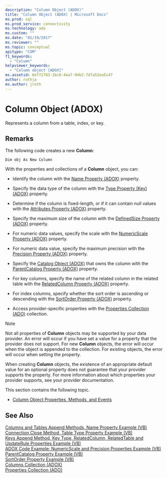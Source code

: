 ```yaml
---
description: "Column Object (ADOX)"
title: "Column Object (ADOX) | Microsoft Docs"
ms.prod: sql
ms.prod_service: connectivity
ms.technology: ado
ms.custom: ""
ms.date: "01/19/2017"
ms.reviewer: ""
ms.topic: conceptual
apitype: "COM"
f1_keywords: 
  - "Column"
helpviewer_keywords: 
  - "Column object [ADOX]"
ms.assetid: 6e772783-1bc8-4ea7-94b2-7d7a52ea5c47
author: rothja
ms.author: jroth
---
```

# Column Object (ADOX)
Represents a column from a table, index, or key.  
  
## Remarks  
 The following code creates a new **Column**:  
  
 `Dim obj As New Column`  
  
 With the properties and collections of a **Column** object, you can:  
  
-   Identify the column with the [Name Property (ADOX)](./name-property-adox.md) property.  
  
-   Specify the data type of the column with the [Type Property (Key) (ADOX)](./type-property-key-adox.md) property.  
  
-   Determine if the column is fixed-length, or if it can contain null values with the [Attributes Property (ADOX)](./attributes-property-adox.md) property.  
  
-   Specify the maximum size of the column with the [DefinedSize Property (ADOX)](./definedsize-property-adox.md) property.  
  
-   For numeric data values, specify the scale with the [NumericScale Property (ADOX)](./numericscale-property-adox.md) property.  
  
-   For numeric data value, specify the maximum precision with the [Precision Property (ADOX)](./precision-property-adox.md) property.  
  
-   Specify the [Catalog Object (ADOX)](./catalog-object-adox.md) that owns the column with the [ParentCatalog Property (ADOX)](./parentcatalog-property-adox.md) property.  
  
-   For key columns, specify the name of the related column in the related table with the [RelatedColumn Property (ADOX)](./relatedcolumn-property-adox.md) property.  
  
-   For index columns, specify whether the sort order is ascending or descending with the [SortOrder Property (ADOX)](./sortorder-property-adox.md) property.  
  
-   Access provider-specific properties with the [Properties Collection (ADO)](../ado-api/properties-collection-ado.md) collection.  
  
> [!NOTE]
>  Not all properties of **Column** objects may be supported by your data provider. An error will occur if you have set a value for a property that the provider does not support. For new **Column** objects, the error will occur when the object is appended to the collection. For existing objects, the error will occur when setting the property.  
>   
>  When creating **Column** objects, the existence of an appropriate default value for an optional property does not guarantee that your provider supports the property. For more information about which properties your provider supports, see your provider documentation.  
  
 This section contains the following topic.  
  
-   [Column Object Properties, Methods, and Events](./column-object-properties-methods-and-events.md)  
  
## See Also  
 [Columns and Tables Append Methods, Name Property Example (VB)](./columns-and-tables-append-methods-name-property-example-vb.md)   
 [Connection Close Method, Table Type Property Example (VB)](./connection-close-method-table-type-property-example-vb.md)   
 [Keys Append Method, Key Type, RelatedColumn, RelatedTable and UpdateRule Properties Example (VB)](./keys-append-method-key-type-relatedcolumn-relatedtable-example-vb.md)   
 [ADOX Code Example: NumericScale and Precision Properties Example (VB)](./adox-code-example-numericscale-and-precision-properties-example-vb.md)   
 [ParentCatalog Property Example (VB)](./parentcatalog-property-example-vb.md)   
 [SortOrder Property Example (VB)](./sortorder-property-example-vb.md)   
 [Columns Collection (ADOX)](./columns-collection-adox.md)   
 [Properties Collection (ADO)](../ado-api/properties-collection-ado.md)